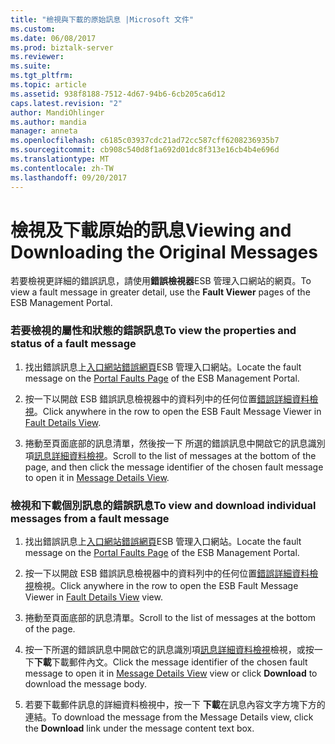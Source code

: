 ```yaml
---
title: "檢視與下載的原始訊息 |Microsoft 文件"
ms.custom: 
ms.date: 06/08/2017
ms.prod: biztalk-server
ms.reviewer: 
ms.suite: 
ms.tgt_pltfrm: 
ms.topic: article
ms.assetid: 938f8188-7512-4d67-94b6-6cb205ca6d12
caps.latest.revision: "2"
author: MandiOhlinger
ms.author: mandia
manager: anneta
ms.openlocfilehash: c6185c03937cdc21ad72cc587cff6208236935b7
ms.sourcegitcommit: cb908c540d8f1a692d01dc8f313e16cb4b4e696d
ms.translationtype: MT
ms.contentlocale: zh-TW
ms.lasthandoff: 09/20/2017
---
```

# <a name="viewing-and-downloading-the-original-messages"></a><span data-ttu-id="3612e-102">檢視及下載原始的訊息</span><span class="sxs-lookup"><span data-stu-id="3612e-102">Viewing and Downloading the Original Messages</span></span>
<span data-ttu-id="3612e-103">若要檢視更詳細的錯誤訊息，請使用**錯誤檢視器**ESB 管理入口網站的網頁。</span><span class="sxs-lookup"><span data-stu-id="3612e-103">To view a fault message in greater detail, use the **Fault Viewer** pages of the ESB Management Portal.</span></span>  
  
### <a name="to-view-the-properties-and-status-of-a-fault-message"></a><span data-ttu-id="3612e-104">若要檢視的屬性和狀態的錯誤訊息</span><span class="sxs-lookup"><span data-stu-id="3612e-104">To view the properties and status of a fault message</span></span>  
  
1.  <span data-ttu-id="3612e-105">找出錯誤訊息上[入口網站錯誤網頁](../esb-toolkit/portal-faults-page.md)ESB 管理入口網站。</span><span class="sxs-lookup"><span data-stu-id="3612e-105">Locate the fault message on the [Portal Faults Page](../esb-toolkit/portal-faults-page.md) of the ESB Management Portal.</span></span>  
  
2.  <span data-ttu-id="3612e-106">按一下以開啟 ESB 錯誤訊息檢視器中的資料列中的任何位置[錯誤詳細資料檢視](../esb-toolkit/fault-details-view.md)。</span><span class="sxs-lookup"><span data-stu-id="3612e-106">Click anywhere in the row to open the ESB Fault Message Viewer in [Fault Details View](../esb-toolkit/fault-details-view.md).</span></span>  
  
3.  <span data-ttu-id="3612e-107">捲動至頁面底部的訊息清單，然後按一下 所選的錯誤訊息中開啟它的訊息識別項[訊息詳細資料檢視](../esb-toolkit/message-details-view.md)。</span><span class="sxs-lookup"><span data-stu-id="3612e-107">Scroll to the list of messages at the bottom of the page, and then click the message identifier of the chosen fault message to open it in [Message Details View](../esb-toolkit/message-details-view.md).</span></span>  
  
### <a name="to-view-and-download-individual-messages-from-a-fault-message"></a><span data-ttu-id="3612e-108">檢視和下載個別訊息的錯誤訊息</span><span class="sxs-lookup"><span data-stu-id="3612e-108">To view and download individual messages from a fault message</span></span>  
  
1.  <span data-ttu-id="3612e-109">找出錯誤訊息上[入口網站錯誤網頁](../esb-toolkit/portal-faults-page.md)ESB 管理入口網站。</span><span class="sxs-lookup"><span data-stu-id="3612e-109">Locate the fault message on the [Portal Faults Page](../esb-toolkit/portal-faults-page.md) of the ESB Management Portal.</span></span>  
  
2.  <span data-ttu-id="3612e-110">按一下以開啟 ESB 錯誤訊息檢視器中的資料列中的任何位置[錯誤詳細資料檢視](../esb-toolkit/fault-details-view.md)檢視。</span><span class="sxs-lookup"><span data-stu-id="3612e-110">Click anywhere in the row to open the ESB Fault Message Viewer in [Fault Details View](../esb-toolkit/fault-details-view.md) view.</span></span>  
  
3.  <span data-ttu-id="3612e-111">捲動至頁面底部的訊息清單。</span><span class="sxs-lookup"><span data-stu-id="3612e-111">Scroll to the list of messages at the bottom of the page.</span></span>  
  
4.  <span data-ttu-id="3612e-112">按一下所選的錯誤訊息中開啟它的訊息識別項[訊息詳細資料檢視](../esb-toolkit/message-details-view.md)檢視，或按一下**下載**下載郵件內文。</span><span class="sxs-lookup"><span data-stu-id="3612e-112">Click the message identifier of the chosen fault message to open it in [Message Details View](../esb-toolkit/message-details-view.md) view or click **Download** to download the message body.</span></span>  
  
5.  <span data-ttu-id="3612e-113">若要下載郵件訊息的詳細資料檢視中，按一下 **下載**在訊息內容文字方塊下方的連結。</span><span class="sxs-lookup"><span data-stu-id="3612e-113">To download the message from the Message Details view, click the **Download** link under the message content text box.</span></span>